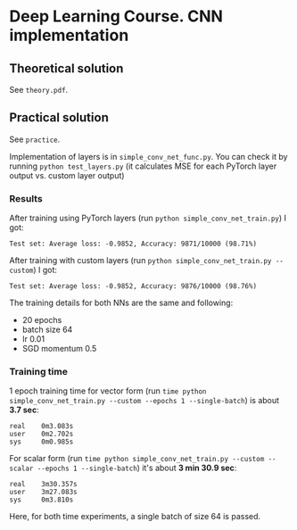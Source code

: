 # Deep Learning Course. CNN implementation
## Theoretical solution
See `theory.pdf`.

## Practical solution
See `practice`.

Implementation of layers is in `simple_conv_net_func.py`.
You can check it by running `python test_layers.py`
(it calculates MSE for each PyTorch layer output vs. custom layer output)

### Results
After training using PyTorch layers (run `python simple_conv_net_train.py`) I got:
```
Test set: Average loss: -0.9852, Accuracy: 9871/10000 (98.71%)
```

After training with custom layers (run `python simple_conv_net_train.py --custom`) I got:
```
Test set: Average loss: -0.9852, Accuracy: 9876/10000 (98.76%)
```

The training details for both NNs are the same and following:
* 20 epochs
* batch size 64
* lr 0.01
* SGD momentum 0.5

### Training time
1 epoch training time for vector form  (run `time python simple_conv_net_train.py --custom --epochs 1 --single-batch`) is about **3.7 sec**:
```
real    0m3.083s
user    0m2.702s
sys     0m0.985s
```

For scalar form  (run `time python simple_conv_net_train.py --custom --scalar --epochs 1 --single-batch`) it's about **3 min 30.9 sec**:
```
real    3m30.357s
user    3m27.083s
sys     0m3.810s
```
Here, for both time experiments, a single batch of size 64 is passed.
